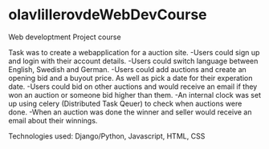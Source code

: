 # olavlillerovdeWebDevCourse
Web developtment Project course

Task was to create a webapplication for a auction site.
  -Users could sign up and login with their account details.
  -Users could switch language between English, Swedish and German.
  -Users could add auctions and create an opening bid and a buyout price. As well as pick a date for their experation date.
  -Users could bid on other auctions and would receive an email if they won an auction or someone bid higher than them.
  -An internal clock was set up using celery (Distributed Task Qeuer) to check when auctions were done.
  -When an auction was done the winner and seller would receive an email about their winnings.
 
 Technologies used: Django/Python, Javascript, HTML, CSS
 
 
